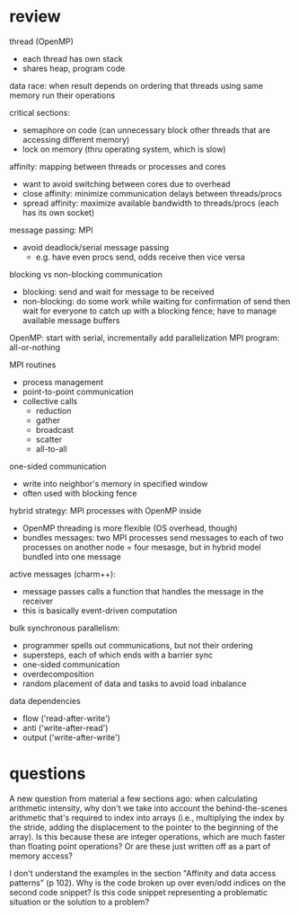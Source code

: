 # review

thread (OpenMP)
* each thread has own stack
* shares heap, program code

data race: when result depends on ordering that threads using same memory run their operations

critical sections:
* semaphore on code (can unnecessary block other threads that are accessing different memory)
* lock on memory (thru operating system, which is slow)

affinity: mapping between threads or processes and cores
* want to avoid switching between cores due to overhead
* close affinity: minimize communication delays between threads/procs
* spread affinity: maximize available bandwidth to threads/procs (each has its own socket)

message passing: MPI
* avoid deadlock/serial message passing
  * e.g. have even procs send, odds receive then vice versa

blocking vs non-blocking communication
* blocking: send and wait for message to be received
* non-blocking: do some work while waiting for confirmation of send then wait for everyone to catch up with a blocking fence; have to manage available message buffers

OpenMP: start with serial, incrementally add parallelization
MPI program: all-or-nothing

MPI routines
* process management
* point-to-point communication
* collective calls
  * reduction
  * gather
  * broadcast
  * scatter
  * all-to-all

one-sided communication
  * write into neighbor's memory in specified window
  * often used with blocking fence

hybrid strategy:
MPI processes with OpenMP inside
* OpenMP threading is more flexible (OS overhead, though)
* bundles messages: two MPI processes send messages to each of two processes on another node = four mesasge, but in hybrid model bundled into one message

active messages (charm++):
* message passes calls a function that handles the message in the receiver
* this is basically event-driven computation

bulk synchronous parallelism:
* programmer spells out communications, but not their ordering
* supersteps, each of which ends with a barrier sync
* one-sided communication
* overdecomposition
* random placement of data and tasks to avoid load inbalance

data dependencies
* flow ('read-after-write')
* anti ('write-after-read')
* output ('write-after-write')

# questions

A new question from material a few sections ago:
when calculating arithmetic intensity, why don't we take into account the behind-the-scenes arithmetic that's required to index into arrays (i.e., multiplying the index by the stride, adding the displacement to the pointer to the beginning of the array).
Is this because these are integer operations, which are much faster than floating point operations?
Or are these just written off as a part of memory access?

I don't understand the examples in the section "Affinity and data access patterns" (p 102).
Why is the code broken up over even/odd indices on the second code snippet?
Is this code snippet representing a problematic situation or the solution to a problem?
